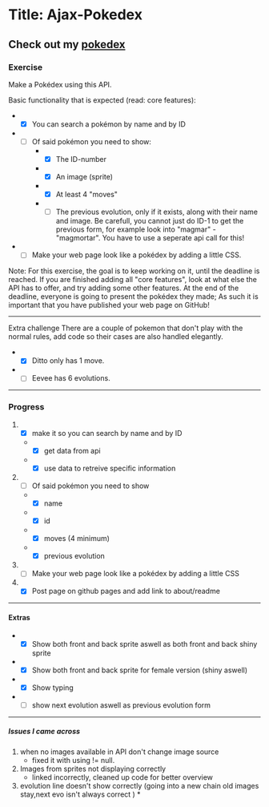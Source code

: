 # Title: Ajax-Pokedex

Check out my [pokedex](https://glinchflash.github.io/Ajax-Pokedex/)
---
### Exercise
Make a Pokédex using this API.

Basic functionality that is expected (read: core features):

* - [x] You can search a pokémon by name and by ID
* - [ ] Of said pokémon you need to show:
     * - [x] The ID-number
     * - [x] An image (sprite)
     * - [x] At least 4 "moves"
     * - [ ] The previous evolution, only if it exists, along with their name and image. Be carefull, you cannot just do ID-1 to get the previous form, for example look into "magmar" - "magmortar". You have to use a seperate api call for this!
* - [ ] Make your web page look like a pokédex by adding a little CSS.

Note: For this exercise, the goal is to keep working on it, until the deadline is reached. If you are finished adding all "core features", look at what else the API has to offer, and try adding some other features. At the end of the deadline, everyone is going to present the pokédex they made; As such it is important that you have published your web page on GitHub!

---
Extra challenge
There are a couple of pokemon that don't play with the normal rules, add code so their cases are also handled elegantly.

* - [x] Ditto only has 1 move.
* - [ ] Eevee has 6 evolutions.

---

### Progress

1. - [x] make it so you can search by name and by ID
    * - [x] get data from api
    * - [x] use data to retreive specific information
2. -[ ] Of said pokémon you need to show
    * - [x] name
    *  -[x] id
    *  -[x] moves (4 minimum)
    * -[x]  previous evolution
3. - [ ] Make your web page look like a pokédex by adding a little CSS
4.  -[x] Post page on github pages and add link to about/readme
---

#### Extras

* -[x] Show both front and back sprite aswell as both front and back shiny sprite
* - [x] Show both front and back sprite for female version (shiny aswell)
* -[x] Show typing
* -[ ] show next evolution aswell as previous evolution form
---

##### Issues I came across
1. when no images available in API don't change image source
    * fixed it with using != null.
2. Images from sprites not displaying correctly
   * linked incorrectly, cleaned up code for better overview
3. evolution line doesn't show correctly (going into a new chain old images stay,next evo isn't always correct )
   * 